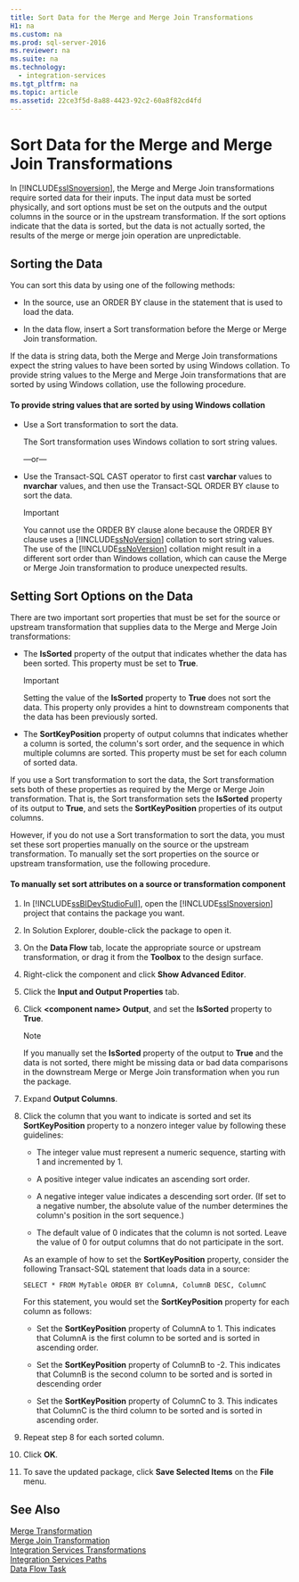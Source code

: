 ```yaml
---
title: Sort Data for the Merge and Merge Join Transformations
H1: na
ms.custom: na
ms.prod: sql-server-2016
ms.reviewer: na
ms.suite: na
ms.technology: 
  - integration-services
ms.tgt_pltfrm: na
ms.topic: article
ms.assetid: 22ce3f5d-8a88-4423-92c2-60a8f82cd4fd
---
```

# Sort Data for the Merge and Merge Join Transformations
  In [!INCLUDE[ssISnoversion](../../Topics/TopicNameContainA/includes/ssISnoversion_md.md)], the Merge and Merge Join transformations require sorted data for their inputs. The input data must be sorted physically, and sort options must be set on the outputs and the output columns in the source or in the upstream transformation. If the sort options indicate that the data is sorted, but the data is not actually sorted, the results of the merge or merge join operation are unpredictable.  
  
## Sorting the Data  
 You can sort this data by using one of the following methods:  
  
-   In the source, use an ORDER BY clause in the statement that is used to load the data.  
  
-   In the data flow, insert a Sort transformation before the Merge or Merge Join transformation.  
  
 If the data is string data, both the Merge and Merge Join transformations expect the string values to have been sorted by using Windows collation. To provide string values to the Merge and Merge Join transformations that are sorted by using Windows collation, use the following procedure.  
  
#### To provide string values that are sorted by using Windows collation  
  
-   Use a Sort transformation to sort the data.  
  
     The Sort transformation uses Windows collation to sort string values.  
  
     —or—  
  
-   Use the Transact-SQL CAST operator to first cast **varchar** values to **nvarchar** values, and then use the Transact-SQL ORDER BY clause to sort the data.  
  
    > [!IMPORTANT]  
    >  You cannot use the ORDER BY clause alone because the ORDER BY clause uses a [!INCLUDE[ssNoVersion](../../Topics/TopicNameContainA/includes/ssNoVersion_md.md)] collation to sort string values. The use of the [!INCLUDE[ssNoVersion](../../Topics/TopicNameContainA/includes/ssNoVersion_md.md)] collation might result in a different sort order than Windows collation, which can cause the Merge or Merge Join transformation to produce unexpected results.  
  
## Setting Sort Options on the Data  
 There are two important sort properties that must be set for the source or upstream transformation that supplies data to the Merge and Merge Join transformations:  
  
-   The **IsSorted** property of the output that indicates whether the data has been sorted. This property must be set to **True**.  
  
    > [!IMPORTANT]  
    >  Setting the value of the **IsSorted** property to **True** does not sort the data. This property only provides a hint to downstream components that the data has been previously sorted.  
  
-   The **SortKeyPosition** property of output columns that indicates whether a column is sorted, the column's sort order, and the sequence in which multiple columns are sorted. This property must be set for each column of sorted data.  
  
 If you use a Sort transformation to sort the data, the Sort transformation sets both of these properties as required by the Merge or Merge Join transformation. That is, the Sort transformation sets the **IsSorted** property of its output to **True**, and sets the **SortKeyPosition** properties of its output columns.  
  
 However, if you do not use a Sort transformation to sort the data, you must set these sort properties manually on the source or the upstream transformation. To manually set the sort properties on the source or upstream transformation, use the following procedure.  
  
#### To manually set sort attributes on a source or transformation component  
  
1.  In [!INCLUDE[ssBIDevStudioFull](../../Topics/TopicNameContainA/includes/ssBIDevStudioFull_md.md)], open the [!INCLUDE[ssISnoversion](../../Topics/TopicNameContainA/includes/ssISnoversion_md.md)] project that contains the package you want.  
  
2.  In Solution Explorer, double-click the package to open it.  
  
3.  On the **Data Flow** tab, locate the appropriate source or upstream transformation, or drag it from the **Toolbox** to the design surface.  
  
4.  Right-click the component and click **Show Advanced Editor**.  
  
5.  Click the **Input and Output Properties** tab.  
  
6.  Click **<component name\> Output**, and set the **IsSorted** property to **True**.  
  
    > [!NOTE]  
    >  If you manually set the **IsSorted** property of the output to **True** and the data is not sorted, there might be missing data or bad data comparisons in the downstream Merge or Merge Join transformation when you run the package.  
  
7.  Expand **Output Columns**.  
  
8.  Click the column that you want to indicate is sorted and set its **SortKeyPosition** property to a nonzero integer value by following these guidelines:  
  
    -   The integer value must represent a numeric sequence, starting with 1 and incremented by 1.  
  
    -   A positive integer value indicates an ascending sort order.  
  
    -   A negative integer value indicates a descending sort order. (If set to a negative number, the absolute value of the number determines the column's position in the sort sequence.)  
  
    -   The default value of 0 indicates that the column is not sorted. Leave the value of 0 for output columns that do not participate in the sort.  
  
     As an example of how to set the **SortKeyPosition** property, consider the following Transact-SQL statement that loads data in a source:  
  
     `SELECT * FROM MyTable ORDER BY ColumnA, ColumnB DESC, ColumnC`  
  
     For this statement, you would set the **SortKeyPosition** property for each column as follows:  
  
    -   Set the **SortKeyPosition** property of ColumnA to 1. This indicates that ColumnA is the first column to be sorted and is sorted in ascending order.  
  
    -   Set the **SortKeyPosition** property of ColumnB to -2. This indicates that ColumnB is the second column to be sorted and is sorted in descending order  
  
    -   Set the **SortKeyPosition** property of ColumnC to 3. This indicates that ColumnC is the third column to be sorted and is sorted in ascending order.  
  
9. Repeat step 8 for each sorted column.  
  
10. Click **OK**.  
  
11. To save the updated package, click **Save Selected Items** on the **File** menu.  
  
## See Also  
 [Merge Transformation](../../Topics/TopicNameNotContainA/Merge-Transformation.md)   
 [Merge Join Transformation](../../Topics/TopicNameNotContainA/Merge-Join-Transformation.md)   
 [Integration Services Transformations](../../Topics/TopicNameNotContainA/Integration-Services-Transformations.md)   
 [Integration Services Paths](../../Topics/TopicNameNotContainA/Integration-Services-Paths.md)   
 [Data Flow Task](../../Topics/TopicNameNotContainA/Data-Flow-Task.md)  
  
  